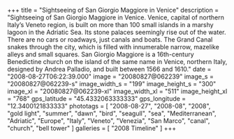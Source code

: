 +++
title = "Sightseeing of San Giorgio Maggiore in Venice"
description = "Sightseeing of San Giorgio Maggiore in Venice. Venice, capital of northern Italy’s Veneto region, is built on more than 100 small islands in a marshy lagoon in the Adriatic Sea. Its stone palaces seemingly rise out of the water. There are no cars or roadways, just canals and boats. The Grand Canal snakes through the city, which is filled with innumerable narrow, mazelike alleys and small squares. San Giorgio Maggiore is a 16th-century Benedictine church on the island of the same name in Venice, northern Italy, designed by Andrea Palladio, and built between 1566 and 1610."
date = "2008-08-27T06:22:39.000"
image = "20080827@062239"
image_s = "20080827@062239-s"
image_width_s = "199"
image_height_s = "300"
image_xl = "20080827@062239-xl"
image_width_xl = "511"
image_height_xl = "768"
gps_latitude = "45.4332063333333"
gps_longitude = "12.3400121833333"
phototags = [ "2008-08-27", "2008-08", "2008", "gold light", "summer", "dawn", "bird", "seagull", "sea", "Mediterranean", "Adriatic", "Europe", "Italy", "Veneto", "Venezia", "San Marco", "canal", "church", "bell tower" ]
galleries = [ "2008 Timeline" ]
+++
